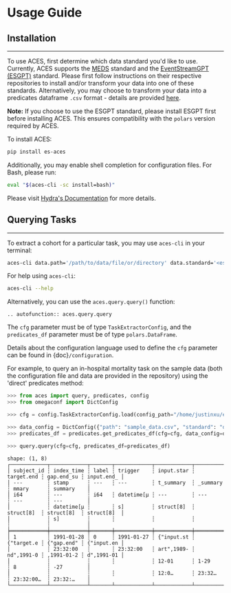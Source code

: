 # Usage Guide

## Installation

______________________________________________________________________

To use ACES, first determine which data standard you'd like to use. Currently, ACES supports the [MEDS](https://github.com/Medical-Event-Data-Standard/meds) standard and the [EventStreamGPT (ESGPT)](https://github.com/mmcdermott/EventStreamGPT) standard. Please first follow instructions on their respective repositories to install and/or transform your data into one of these standards. Alternatively, you may choose to transform your data into a predicates dataframe `.csv` format - details are provided [here](https://eventstreamaces.readthedocs.io/en/latest/predicates.html).

**Note:** If you choose to use the ESGPT standard, please install ESGPT first before installing ACES. This ensures compatibility with the `polars` version required by ACES.

To install ACES:

```bash
pip install es-aces
```

Additionally, you may enable shell completion for configuration files. For Bash, please run:

```bash
eval "$(aces-cli -sc install=bash)"
```

Please visit [Hydra's Documentation](https://hydra.cc/docs/tutorials/basic/running_your_app/tab_completion/) for more details.

## Querying Tasks

______________________________________________________________________

To extract a cohort for a particular task, you may use `aces-cli` in your terminal:

```bash
aces-cli data.path='/path/to/data/file/or/directory' data.standard='<esgpt/meds/direct>' cohort_dir='/directory/to/task/config/' cohort_name='<task_config_name>'
```

For help using `aces-cli`:

```bash
aces-cli --help
```

Alternatively, you can use the `aces.query.query()` function:

```{eval-rst}
.. autofunction:: aces.query.query
```

The `cfg` parameter must be of type `TaskExtractorConfig`, and the `predicates_df` parameter must be of type `polars.DataFrame`.

Details about the configuration language used to define the `cfg` parameter can be found in {doc}`/configuration`.

For example, to query an in-hospital mortality task on the sample data (both the configuration file and data are provided in the repository) using the 'direct' predicates method:

```python
>>> from aces import query, predicates, config
>>> from omegaconf import DictConfig

>>> cfg = config.TaskExtractorConfig.load(config_path="/home/justinxu/esgpt/ESGPTTaskQuerying/sample_configs/inhospital-mortality.yaml")

>>> data_config = DictConfig({"path": "sample_data.csv", "standard": "direct", "ts_format": "%m/%d/%Y %H:%M"})
>>> predicates_df = predicates.get_predicates_df(cfg=cfg, data_config=data_config)

>>> query.query(cfg=cfg, predicates_df=predicates_df)
```

```plaintext
shape: (1, 8)
┌────────────┬────────────┬───────┬────────────┬────────────┬────────────┬────────────┬────────────┐
│ subject_id ┆ index_time ┆ label ┆ trigger    ┆ input.star ┆ target.end ┆ gap.end_su ┆ input.end_ │
│ ---        ┆ stamp      ┆ ---   ┆ ---        ┆ t_summary  ┆ _summary   ┆ mmary      ┆ summary    │
│ i64        ┆ ---        ┆ i64   ┆ datetime[μ ┆ ---        ┆ ---        ┆ ---        ┆ ---        │
│            ┆ datetime[μ ┆       ┆ s]         ┆ struct[8]  ┆ struct[8]  ┆ struct[8]  ┆ struct[8]  │
│            ┆ s]         ┆       ┆            ┆            ┆            ┆            ┆            │
╞════════════╪════════════╪═══════╪════════════╪════════════╪════════════╪════════════╪════════════╡
│ 1          ┆ 1991-01-28 ┆ 0     ┆ 1991-01-27 ┆ {"input.st ┆ {"target.e ┆ {"gap.end" ┆ {"input.en │
│            ┆ 23:32:00   ┆       ┆ 23:32:00   ┆ art",1989- ┆ nd",1991-0 ┆ ,1991-01-2 ┆ d",1991-01 │
│            ┆            ┆       ┆            ┆ 12-01      ┆ 1-29       ┆ 8          ┆ -27        │
│            ┆            ┆       ┆            ┆ 12:0…      ┆ 23:32…     ┆ 23:32:00…  ┆ 23:32:…    │
└────────────┴────────────┴───────┴────────────┴────────────┴────────────┴────────────┴────────────┘
```

